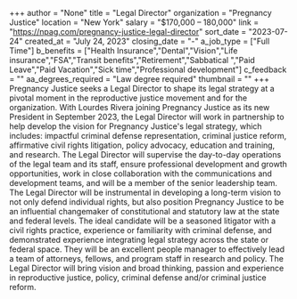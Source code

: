 +++
author = "None"
title = "Legal Director"
organization = "Pregnancy Justice"
location = "New York"
salary = "$170,000 – 180,000"
link = "https://npag.com/pregnancy-justice-legal-director"
sort_date = "2023-07-24"
created_at = "July 24, 2023"
closing_date = "-"
a_job_type = ["Full Time"]
b_benefits = ["Health Insurance","Dental","Vision","Life insurance","FSA","Transit benefits","Retirement","Sabbatical ","Paid Leave","Paid Vacation","Sick time","Professional development"]
c_feedback = ""
aa_degrees_required = "Law degree required"
thumbnail = ""
+++
Pregnancy Justice seeks a Legal Director to shape its legal strategy at a pivotal moment in the reproductive justice movement and for the organization. With Lourdes Rivera joining Pregnancy Justice as its new President in September 2023, the Legal Director will work in partnership to help develop the vision for Pregnancy Justice's legal strategy, which includes: impactful criminal defense representation, criminal justice reform, affirmative civil rights litigation, policy advocacy, education and training, and research. The Legal Director will supervise the day-to-day operations of the legal team and its staff, ensure professional development and growth opportunities, work in close collaboration with the communications and development teams, and will be a member of the senior leadership team. The Legal Director will be instrumental in developing a long-term vision to not only defend individual rights, but also position Pregnancy Justice to be an influential changemaker of constitutional and statutory law at the state and federal levels. The ideal candidate will be a seasoned litigator with a civil rights practice, experience or familiarity with criminal defense, and demonstrated experience integrating legal strategy across the state or federal space. They will be an excellent people manager to effectively lead a team of attorneys, fellows, and program staff in research and policy. The Legal Director will bring vision and broad thinking, passion and experience in reproductive justice, policy, criminal defense and/or criminal justice reform.
